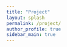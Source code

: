 ```yaml
---
title: "Project"
layout: splash
permalink: /project/
author_profile: true
sidebar_main: true
---
```

